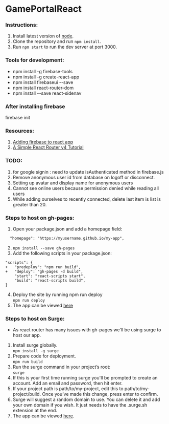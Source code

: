 # GamePortalReact

### Instructions:
1. Install latest version of [node](https://nodejs.org/en/).
2. Clone the repository and run `npm install`.
3. Run `npm start` to run the dev server at port 3000.

### Tools for development:
- npm install -g firebase-tools  
- npm install -g create-react-app
- npm install firebaseui --save
- npm install react-router-dom
- npm install --save react-sidenav

### After installing firebase  
firebase init

### Resources:
1. [Adding firebase to react app](https://www.codementor.io/yurio/all-you-need-is-react-firebase-4v7g9p4kf)
2. [A Simple React Router v4 Tutorial](https://medium.com/@pshrmn/a-simple-react-router-v4-tutorial-7f23ff27adf)

### TODO:
1. for google signin : need to update isAuthenticated method in firebase.js
2. Remove anonymous user id from database on logoff or disconnect.
3. Setting up avatar and display name for anonymous users
4. Cannot see online users because permission denied while reading all users
5. While adding ourselves to recently connected, delete last item is list is greater than 20.

### Steps to host on gh-pages:
1. Open your package.json and add a homepage field:
```
  "homepage": "https://myusername.github.io/my-app",
```
2. `npm install --save gh-pages`
3. Add the following scripts in your package.json:
```
"scripts": {
+   "predeploy": "npm run build",
+   "deploy": "gh-pages -d build",
    "start": "react-scripts start",
    "build": "react-scripts build",
}
```
4. Deploy the site by running npm run deploy  
`npm run deploy`
5. The app can be viewed [here](https://yoav-zibin.github.io/GamePortalReact/)

### Steps to host on Surge:
- As react router has many issues with gh-pages we'll be using surge to host our app.
1. Install surge globally.   
`npm install -g surge`
2. Prepare code for deployment.   
`npm run build`
3. Run the surge command in your project’s root:   
`surge`
4. If this is your first time running surge you'll be prompted to create an account. Add an email and password, then hit enter.
5. If your project path is path/to/my-project, edit this to path/to/my-project/build. Once you’ve made this change, press enter to confirm.
6. Surge will suggest a random domain to use. You can delete it and add your own domain if you wish. It just needs to have the .surge.sh extension at the end.
7. The app can be viewed [here](http://gameportal.surge.sh/).
